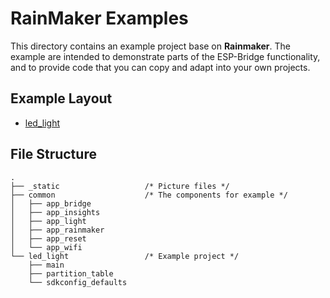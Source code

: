# RainMaker Examples

This directory contains an example project base on **Rainmaker**. The example are intended to demonstrate parts of the ESP-Bridge functionality, and to provide code that you can copy and adapt into your own projects.

## Example Layout

- [led_light](./led_light)

## File Structure

```
.
├── _static                   /* Picture files */
├── common                    /* The components for example */
│   ├── app_bridge
│   ├── app_insights
│   ├── app_light
│   ├── app_rainmaker
│   ├── app_reset
│   └── app_wifi
└── led_light                 /* Example project */
    ├── main
    ├── partition_table
    └── sdkconfig_defaults
```